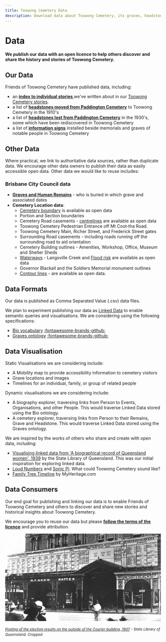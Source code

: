 ```yaml
---
title: Toowong Cemetery Data
description: Download data about Toowong Cemetery, its graves, headstones, and the people remembered here
---
```


#  Data

**We publish our data with an open licence to help others discover and share the history and stories of Toowong Cemetery.**

## Our Data 

Friends of Toowong Cemetery have published data, including: 

- an **[index to individual stories ](../research/find-a-story.md)** we've written about in our [Toowong Cemetery stories](../stories/index.md).
- a list of **[headstones moved from Paddington Cemetery](../headstones/moved-paddington-headstones.md)** to Toowong Cemetery in the 1910's
- a list of **[headstones lost from Paddington Cemetery](../headstones/lost-paddington-headstones.md)** in the 1930's, some which have been rediscovered in Toowong Cemetery 
- a list of **[information signs](../about/information-signs.md)** installed beside memorials and graves of notable people in Toowong Cemetery 

<!-- **Headstones** (images, inscriptions, movements, and location) -->
<!-- **Walks** (a route from grave to grave, linked to people, headstones, and stories) -->
<!-- List of restored headstones  -->

<!--
The **[data is available on GitHub](https://github.com/1871fotc/1871fotc.github.io/tree/main/docs/assets/data)** :fontawesome-brands-github: and via links on this site. -->

## Other Data

Where practical, we link to authoritative data sources, rather than duplicate data. We encourage other data owners to publish their data as easily accessible open data. Other data we would like to reuse includes: 

### Brisbane City Council data

- **[Graves and Human Remains](https://graves.brisbane.qld.gov.au)** - who is buried in which grave and associated dates
- **Cemetery Location data**:
    - [Cemetery boundary](https://www.spatial-data.brisbane.qld.gov.au/datasets/d9879ce7dce842ce8d5d3b50e3b702bf_0/explore?location=-27.476664%2C152.985658%2C16.53) is available as  open data
    - Portion and Section boundaries 
    - Cemetery Road casements - [centrelines](https://www.spatial-data.brisbane.qld.gov.au/datasets/46bbc7521e7949f68ef4b69d87e89ebc_0/explore?location=-27.475228%2C152.985532%2C15.84) are available as open data
    - Toowong Cemetery Pedestrian Entrance off Mt Coot‑tha Road.
    - Toowong Cemetery Main, Richer Street, and Frederick Street gates
    - Surrounding Road casements - including roads running off the surrounding road to aid orientation 
    - Cemetery Building outlines - Amenities, Workshop, Office, Museum and Shelter Sheds 
    - [Waterways](https://www.spatial-data.brisbane.qld.gov.au/datasets/e0839d26d85a429c8f64669ba69cfae7_0/explore?location=-27.475527%2C152.983328%2C17.22) - Langsville Creek and [Flood risk](https://www.data.brisbane.qld.gov.au/data/dataset/flood_awareness_overland_flow) are available as open data
    - Governor Blackall and the Soldiers Memorial monument outlines
    - [Contour lines](https://www.data.brisbane.qld.gov.au/data/dataset/contours-2002) - are available as open data. <!-- These will help create a mobility map -->

<!--
- Bridges, Culverts and open Drains (polygon)

### Other location data 
      
- Features of Interest (polygon or point) - Symbology display, honour board
- Information Signs (point) - grave-side, walks, general information
- Trees (point) - especially weed trees and those destroying graves
- Historic Dam (polygon) - if exact [location](http://www.oncewasacreek.org/2014/08/up-hill-and-down-dale-where-did-elizabeth-drown/) is known
- [Local Bus stops](https://www.data.qld.gov.au/dataset/general-transit-feed-specification-gtfs-seq) 

### Other data providers 
        
- State Library of Queensland - catalogue metadata, digital images
- Queensland State Archives - catalogue metadata, documents and digital images
- Trove - catalogue metadata and articles
- DBpedia - entries

-->

## Data Formats 

Our data is published as Comma Separated Value (.csv) data files. 

<!--
- Comma Separated Value (.csv) data files 
- [Tabular Data Packages](https://specs.frictionlessdata.io/tabular-data-package/) following the [Frictionless Data](https://frictionlessdata.io) specification. This is a .zip file that includes: 

    - the Comma Separated Value data file 
    - a JSON [Table Schema](https://specs.frictionlessdata.io/table-schema/) file describing the structure of the data 
    - a [Markdown](https://commonmark.org/help/) file describing the provenance of the data
-->

We plan to experiment publishing our data as [Linked Data](https://en.wikipedia.org/wiki/Linked_data) to enable semantic queries and visualisations. We are considering using the following specifications: 

- [Bio vocabulary](https://vocab.org/bio/) [:fontawesome-brands-github:](https://github.com/iand/vocab-bio)
- [Graves ontology](https://rdf.muninn-project.org/ontologies/graves-en.html)  [:fontawesome-brands-github:](https://github.com/muninn/graves) 


<!--
Geographic locations should be described as latitude, longitude coordinates in the [WGS84 datum](https://www.spatial.nsw.gov.au/__data/assets/pdf_file/0008/224396/WGS84_and_Australias_misaligned_web-maps_Information_Sheet.pdf) to aid integration and presentation on the web. Alternatively all data should be supplied in a common Datum, ideally [GDA2020](https://www.icsm.gov.au/gda2020), or  the dated GDA94.
--> 

<!-- 
## Data Publishing 

We strive to follow the W3C [Data on the Web Best Practices](https://www.w3.org/TR/dwbp/).

We use [Data Curator](https://www.qcif.edu.au/news/data-curator-now-in-app-stores/) to package our data into a Tabular Data Package. 

We are exploring tools to convert CSV data (the master) into Markdown tables for inclusion in this website:

- [OpenRefine](https://openrefine.org)  
- An [Atom package](https://github.com/takezoe/atom-csv-markdown) 


We have not decided on a Linked Data publishing toolset yet, but are aware of: 

- [Swirrl](https://www.swirrl.com)
- [Ontotext GraphDB](https://www.ontotext.com/products/graphdb/)
- [OntoRefine](https://graphdb.ontotext.com/documentation/free/loading-data-using-ontorefine.html)
- [dBpedia](https://www.dbpedia.org) which runs on [Virtuoso](https://virtuoso.openlinksw.com)
- [CSV for the Web tools](https://www.w3.org/TR/tabular-data-primer/)

When we work things out, we'll look to follow the W3C [Best Practices for Publishing Linked Data](https://www.w3.org/TR/ld-bp/)

--> 

## Data Visualisation

Static Visualisations we are considering include: 

- A Mobility map to provide accessibility information to cemetery visitors
- Grave locations and images <!-- https://vega.github.io/vega-lite/examples/geo_layer.html -->
- Timelines for an individual, family, or group of related people <!-- https://bl.ocks.org/jakevdp/1643ebb6853e76c32e47a969f415f3ea -->

<!--
We are considering [Vega-Lite](https://vega.github.io/vega-lite/) to specify our own visualisations. These may be represented as static images on the website as the data does not change often but we are also exploring [tools for embedding vega-lite visualizations](https://vega.github.io/vega-lite/ecosystem.html#tools-for-embedding-vega-lite-visualizations).
-->

Dynamic visualisations we are considering include:

- A biography explorer, traversing links from Person to Events, Organisations, and other People. This would traverse Linked Data stored using the Bio ontology. 
- A cemetery explorer, traversing links from Person to their Remains, Grave and Headstone. This would traverse Linked Data stored using the Graves ontology.


We are inspired by the works of others who share and create with open data, including:

- [Visualising linked data from 'A biographical record of Queensland women', 1939](https://www.slq.qld.gov.au/blog/visualising-linked-data-biographical-record-queensland-women-1939) by the State Library of Queensland. This was our initial inspiration for exploring linked data.
- [Loud Numbers](https://anchor.fm/loudnumbers/episodes/The-End-of-the-Road-e131bnl) and [Sonic Pi](https://sonic-pi.net). What could Toowong Cemetery sound like?
- [Family Tree Timeline](https://blog.myheritage.com/2022/03/introducing-the-family-tree-timeline/) by MyHeritage.com
<!-- [Auckland Museum](https://www.aucklandmuseum.com/discover/collections-online/our-data) who publish the collection data in many different ways -->
<!-- LeanIX https://youtu.be/av5FL6gJBu4?t=126 -->

## Data Consumers

Our end goal for publishing and linking our data is to enable Friends of Toowong Cemetery and others to discover and share new stories and historical insights about Toowong Cemetery.

We encourage you to reuse our data but please **[follow the terms of the licence](../about/legal.md)** and provide attribution. 

<!-- 
We may encourage reuse of our data by participating in hack-a-thons (such as [GovHack](https://govhack.org)), and experiments with other organisations. 
-->

![Posting of the election results on the outside of the Courier building, 1907](../assets/election-results-outside-the-courier-building-1907.jpg)

*<small>[Posting of the election results on the outside of the Courier building, 1907](http://onesearch.slq.qld.gov.au/permalink/f/1upgmng/slq_alma21298100600002061) - State Library of Queensland. Cropped</small>*
